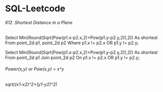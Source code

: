 # SQL-Leetcode
###### 612. Shortest Distance in a Plane
Select Min(Round(Sqrt(Pow(p1.x-p2.x,2)+Pow(p1.y-p2.y,2)),2)) As shortest
From point_2d p1, point_2d p2
Where p1.x != p2.x OR p1.y != p2.y;

Select Min(Round(Sqrt(Pow(p1.x-p2.x,2)+Pow(p1.y-p2.y,2)),2)) As shortest
From point_2d p1 Join point_2d p2
On p1.x != p2.x OR p1.y != p2.y;

###### Power(x,y) or Pow(x,y) = x^y
###### sqrt((x1-x2)^2+(y1-y2)^2)
